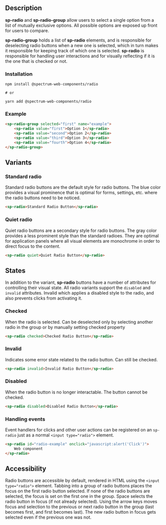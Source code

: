 ## Description

**sp-radio** and **sp-radio-group** allow users to select a single option from a list of mutually exclusive options. All possible options are exposed up front for users to compare.

**sp-radio-group** holds a list of **sp-radio** elements, and is responsible for deselecting radio buttons when a new one is selected, which in turn makes it responsible for keeping track of which one is selected. **sp-radio** is responsible for handling user interactions and for visually reflecting if it is the one that is checked or not.

### Installation

```
npm install @spectrum-web-components/radio

# or

yarn add @spectrum-web-components/radio
```

### Example

```html
<sp-radio-group selected="first" name="example">
    <sp-radio value="first">Option 1</sp-radio>
    <sp-radio value="second">Option 2</sp-radio>
    <sp-radio value="third">Option 3</sp-radio>
    <sp-radio value="fourth">Option 4</sp-radio>
</sp-radio-group>
```

## Variants

### Standard radio

Standard radio buttons are the default style for radio buttons. The blue color provides a visual prominence that is optimal for forms, settings, etc. where the radio buttons need to be noticed.

```html
<sp-radio>Standard Radio Button</sp-radio>
```

### Quiet radio

Quiet radio buttons are a secondary style for radio buttons. The gray color provides a
less prominent style than the standard radioes. They are optimal for
application panels where all visual elements are monochrome in order to direct
focus to the content.

```html
<sp-radio quiet>Quiet Radio Button</sp-radio>
```

## States

In addition to the variant, **sp-radio** buttons have a number of attributes for
controlling their visual state. All radio variants support the `disabled` and `invalid` attributes. Invalid which applies a disabled style to the
radio, and also prevents clicks from activating it.

### Checked

When the radio is selected. Can be deselected only by selecting another radio in the group or by manually setting checked property

```html
<sp-radio checked>Checked Radio Button</sp-radio>
```

### Invalid

Indicates some error state related to the radio button. Can still be checked.

```html
<sp-radio invalid>Invalid Radio Button</sp-radio>
```

### Disabled

When the radio button is no longer interactable. The button cannot be checked.

```html
<sp-radio disabled>Disabled Radio Button</sp-radio>
```

### Handling events

Event handlers for clicks and other user actions can be registered on an `sp-radio` just as a normal `<input type="radio">` element.

```html
<sp-radio id="radio-example" onclick="javascript:alert('Click')">
    Web component
</sp-radio>
```

## Accessibility

Radio buttons are accessible by default, rendered in HTML using the `<input type="radio">` element. Tabbing into a group of radio buttons places the focus on the first radio button selected. If none of the radio buttons are selected, the focus is set on the first one in the group. Space selects the radio button in focus (if not already selected). Using the arrow keys moves focus and selection to the previous or next radio button in the group (last becomes first, and first becomes last). The new radio button in focus gets selected even if the previous one was not.
